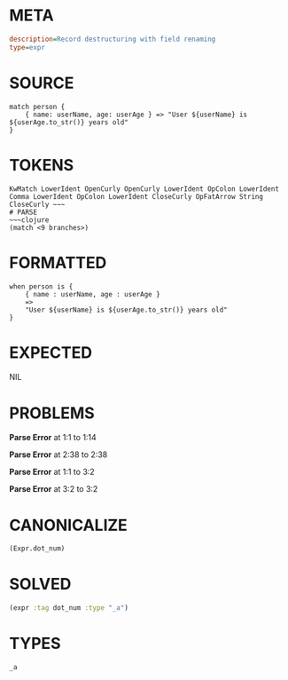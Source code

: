 # META
~~~ini
description=Record destructuring with field renaming
type=expr
~~~
# SOURCE
~~~roc
match person {
    { name: userName, age: userAge } => "User ${userName} is ${userAge.to_str()} years old"
}
~~~
# TOKENS
~~~text
KwMatch LowerIdent OpenCurly OpenCurly LowerIdent OpColon LowerIdent Comma LowerIdent OpColon LowerIdent CloseCurly OpFatArrow String CloseCurly ~~~
# PARSE
~~~clojure
(match <9 branches>)
~~~
# FORMATTED
~~~roc
when person is {
	{ name : userName, age : userAge }
	=>
	"User ${userName} is ${userAge.to_str()} years old"
}
~~~
# EXPECTED
NIL
# PROBLEMS
**Parse Error**
at 1:1 to 1:14

**Parse Error**
at 2:38 to 2:38

**Parse Error**
at 1:1 to 3:2

**Parse Error**
at 3:2 to 3:2

# CANONICALIZE
~~~clojure
(Expr.dot_num)
~~~
# SOLVED
~~~clojure
(expr :tag dot_num :type "_a")
~~~
# TYPES
~~~roc
_a
~~~
